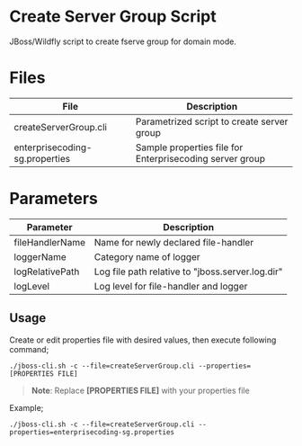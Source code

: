 # Create Server Group Script

JBoss/Wildfly script to create fserve group for domain mode.


# Files

|              File              |                    Description                           |
|--------------------------------|----------------------------------------------------------|
| createServerGroup.cli   | Parametrized script to create server group       |
| enterprisecoding-sg.properties | Sample properties file for Enterprisecoding server group |

# Parameters

|     Parameter    |                 Description                      |
|------------------|--------------------------------------------------|
| fileHandlerName  | Name for newly declared file-handler             |
| loggerName       | Category name of logger                          |
| logRelativePath  | Log file path relative to "jboss.server.log.dir" |
| logLevel         | Log level for file-handler and logger            |

## Usage

Create or edit properties file with desired values, then execute following command;

    ./jboss-cli.sh -c --file=createServerGroup.cli --properties=[PROPERTIES FILE] 

> **Note**: Replace **[PROPERTIES FILE]** with your properties file

Example;

    ./jboss-cli.sh -c --file=createServerGroup.cli --properties=enterprisecoding-sg.properties